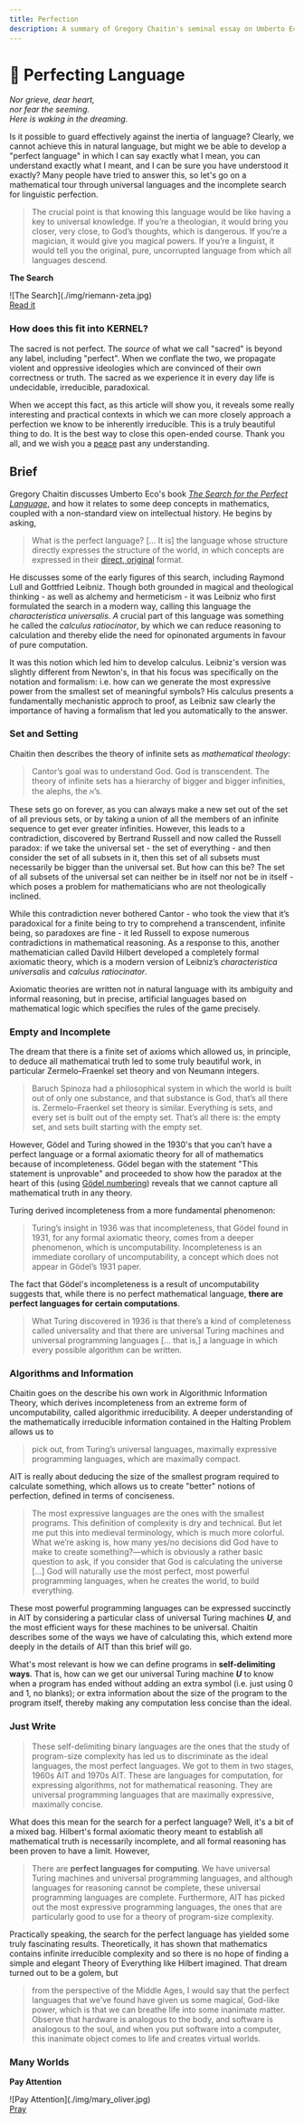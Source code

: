 ```yaml
---
title: Perfection
description: A summary of Gregory Chaitin's seminal essay on Umberto Eco's book The Search for the Perfect Language and how it relates to universal languages for computing and a more universal outlook on the perfections we can find in incompleteness.
---
```


# 🙊 Perfecting Language

*Nor grieve, dear heart,*  
*nor fear the seeming.*  
*Here is waking in the dreaming.*  

Is it possible to guard effectively against the inertia of language? Clearly, we cannot achieve this in natural language, but might we be able to develop a "perfect language" in which I can say exactly what I mean, you can understand exactly what I meant, and I can be sure you have understood it exactly? Many people have tried to answer this, so let's go on a mathematical tour through universal languages and the incomplete search for linguistic perfection. 

> The crucial point is that knowing this language would be like having a key to universal knowledge. If you’re a theologian, it would bring you closer, very close, to God’s thoughts, which is dangerous. If you’re a magician, it would give you magical powers. If you’re a linguist, it would tell you the original, pure, uncorrupted language from which all languages descend.

<div markdown="1" class="card half sidebar center gemoji center-content center">

**The Search**

<div markdown="2">
![The Search](./img/riemann-zeta.jpg)
</div>

<div markdown="3" class="curated-link">
<a href="https://inference-review.com/article/the-perfect-language" target="_blank">Read it</a>
</div>

</div>

<div markdown="1" class="clear"></div>

### How does this fit into KERNEL?

The sacred is not perfect. The *source* of what we call "sacred" is beyond any label, including "perfect". When we conflate the two, we propagate violent and oppressive ideologies which are convinced of their own correctness or truth. The sacred as we experience it in every day life is undecidable, irreducible, paradoxical.

When we accept this fact, as this article will show you, it reveals some really interesting and practical contexts in which we can more closely approach a perfection we know to be inherently irreducible. This is a truly beautiful thing to do. It is the best way to close this open-ended course. Thank you all, and we wish you a <a href="https://unifying.thebluebook.co.za" target="_blank">peace</a> past any understanding.

## Brief

Gregory Chaitin discusses Umberto Eco's book *<a href="https://www.goodreads.com/book/show/10513.The_Search_for_the_Perfect_Language" target="_blank">The Search for the Perfect Language</a>*, and how it relates to some deep concepts in mathematics, coupled with a non-standard view on intellectual history. He begins by asking,

> What is the perfect language? [... It is] the language whose structure directly expresses the structure of the world, in which concepts are expressed in their <a href="https://www.youtube.com/playlist?list=PL5ClmaG2tnPPFveZLH5lRrzV-Ndc3_Nli" target="_blank">direct, original</a> format.

He discusses some of the early figures of this search, including Raymond Lull and Gottfried Leibniz. Though both grounded in magical and theological thinking - as well as alchemy and hermeticism - it was Leibniz who first formulated the search in a modern way, calling this language the *characteristica universalis. A* crucial part of this language was something he called the *calculus* *ratiocinator*, by which we can reduce reasoning to calculation and thereby elide the need for opinonated arguments in favour of pure computation.

It was this notion which led him to develop calculus. Leibniz's version was slightly different from Newton's, in that his focus was specifically on the notation and formalism: i.e. how can we generate the most expressive power from the smallest set of meaningful symbols? His calculus presents a fundamentally mechanistic approch to proof, as Leibniz saw clearly the importance of having a formalism that led you automatically to the answer.

### Set and Setting

Chaitin then describes the theory of infinite sets as *mathematical theology*:

> Cantor’s goal was to understand God. God is transcendent. The theory of infinite sets has a hierarchy of bigger and bigger infinities, the alephs, the ℵ’s.

These sets go on forever, as you can always make a new set out of the set of all previous sets, or by taking a union of all the members of an infinite sequence to get ever greater infinities. However, this leads to a contradiction, discovered by Bertrand Russell and now called the Russell paradox: if we take the universal set - the set of everything - and then consider the set of all subsets in it, then this set of all subsets must necessarily be bigger than the universal set. But how can this be? The set of all subsets of the universal set can neither be in itself nor not be in itself - which poses a problem for mathematicians who are not theologically inclined.

While this contradiction never bothered Cantor - who took the view that it’s paradoxical for a finite being to try to comprehend a transcendent, infinite being, so paradoxes are fine - it led Russell to expose numerous contradictions in mathematical reasoning. As a response to this, another mathematician called Davild Hilbert developed a completely formal axiomatic theory, which is a modern version of Leibniz’s *characteristica universalis* and *calculus ratiocinator*.

Axiomatic theories are written not in natural language with its ambiguity and informal reasoning, but in precise, artificial languages based on mathematical logic which specifies the rules of the game precisely.

### Empty and Incomplete

The dream that there is a finite set of axioms which allowed us, in principle, to deduce all mathematical truth led to some truly beautiful work, in particular Zermelo–Fraenkel set theory and von Neumann integers.

> Baruch Spinoza had a philosophical system in which the world is built out of only one substance, and that substance is God, that’s all there is. Zermelo–Fraenkel set theory is similar. Everything is sets, and every set is built out of the empty set. That’s all there is: the empty set, and sets built starting with the empty set.

However, Gödel and Turing showed in the 1930's that you can’t have a perfect language or a formal axiomatic theory for all of mathematics because of incompleteness. Gödel began with the statement "This statement is unprovable" and proceeded to show how the paradox at the heart of this (using <a href="https://en.wikipedia.org/wiki/G%C3%B6del_numbering)" target="_blank">Gödel numbering</a>) reveals that we cannot capture all mathematical truth in any theory.

Turing derived incompleteness from a more fundamental phenomenon:

> Turing’s insight in 1936 was that incompleteness, that Gödel found in 1931, for any formal axiomatic theory, comes from a deeper phenomenon, which is uncomputability. Incompleteness is an immediate corollary of uncomputability, a concept which does not appear in Gödel’s 1931 paper.

The fact that Gödel's incompleteness is a result of uncomputability suggests that, while there is no perfect mathematical language, **there are perfect languages for certain computations**.

> What Turing discovered in 1936 is that there’s a kind of completeness called universality and that there are universal Turing machines and universal programming languages [... that is,] a language in which every possible algorithm can be written.

### Algorithms and Information

Chaitin goes on the describe his own work in Algorithmic Information Theory, which derives incompleteness from an extreme form of uncomputability, called algorithmic irreducibility. A deeper understanding of the mathematically irreducible information contained in the Halting Problem allows us to

> pick out, from Turing’s universal languages, maximally expressive programming languages, which are maximally compact.

AIT is really about deducing the size of the smallest program required to calculate something, which allows us to create "better" notions of perfection, defined in terms of conciseness. 

> The most expressive languages are the ones with the smallest programs. This definition of complexity is dry and technical. But let me put this into medieval terminology, which is much more colorful. What we’re asking is, how many yes/no decisions did God have to make to create something?—which is obviously a rather basic question to ask, if you consider that God is calculating the universe [...] God will naturally use the most perfect, most powerful programming languages, when he creates the world, to build everything.

These most powerful programming languages can be expressed succinctly in AIT by considering a particular class of universal Turing machines **_U_**, and the most efficient ways for these machines to be universal. Chaitin describes some of the ways we have of calculating this, which extend more deeply in the details of AIT than this brief will go. 

What's most relevant is how we can define programs in **self-delimiting ways**. That is, how can we get our universal Turing machine **_U_** to know when a program has ended without adding an extra symbol (i.e. just using 0 and 1, no blanks); or extra information about the size of the program to the program itself, thereby making any computation less concise than the ideal.

### Just Write

> These self-delimiting binary languages are the ones that the study of program-size complexity has led us to discriminate as the ideal languages, the most perfect languages. We got to them in two stages, 1960s AIT and 1970s AIT. These are languages for computation, for expressing algorithms, not for mathematical reasoning. They are universal programming languages that are maximally expressive, maximally concise.

What does this mean for the search for a perfect language? Well, it's a bit of a mixed bag. Hilbert's formal axiomatic theory meant to establish all mathematical truth is necessarily incomplete, and all formal reasoning has been proven to have a limit. However, 

> There are **perfect languages for computing**. We have universal Turing machines and universal programming languages, and although languages for reasoning cannot be complete, these universal programming languages are complete. Furthermore, AIT has picked out the most expressive programming languages, the ones that are particularly good to use for a theory of program-size complexity.

Practically speaking, the search for the perfect language has yielded some truly fascinating results. Theoretically, it has shown that mathematics contains infinite irreducible complexity and so there is no hope of finding a simple and elegant Theory of Everything like Hilbert imagined. That dream turned out to be a golem, but

> from the perspective of the Middle Ages, I would say that the perfect languages that we’ve found have given us some magical, God-like power, which is that we can breathe life into some inanimate matter. Observe that hardware is analogous to the body, and software is analogous to the soul, and when you put software into a computer, this inanimate object comes to life and creates virtual worlds.

### Many Worlds

<div markdown="1" class="card half sidebar center gemoji center-content center">

**Pay Attention**

<div markdown="2">
![Pay Attention](./img/mary_oliver.jpg)
</div>

<div markdown="3" class="curated-link">
<a href="http://www.phys.unm.edu/~tw/fas/yits/archive/oliver_thesummerday.html" target="_blank">Pray</a>
</div>

</div>

<div markdown="1" class="clear"></div>